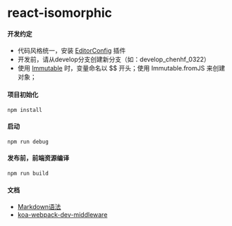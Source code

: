 # react-isomorphic

#### 开发约定
* 代码风格统一，安装 [EditorConfig](http://editorconfig.org/#download) 插件
* 开发前，请从develop分支创建新分支（如：develop_chenhf_0322）
* 使用 [Immutable](https://www.processon.com/view/56fccdc3e4b0bf3d8fbd3047) 时，变量命名以 $$ 开头；使用 Immutable.fromJS 来创建对象；

#### 项目初始化
``` 项目初始化
npm install
```
#### 启动
``` 启动
npm run debug
```
#### 发布前，前端资源编译
``` 合并压缩
npm run build
```

#### 文档
* [Markdown语法](https://guides.github.com/features/mastering-markdown/)
* [koa-webpack-dev-middleware](https://www.npmjs.com/package/koa-webpack-dev-middleware)
